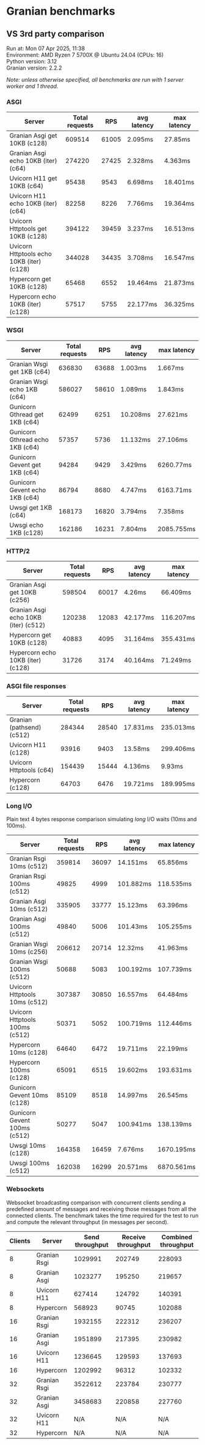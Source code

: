 # Granian benchmarks



## VS 3rd party comparison

Run at: Mon 07 Apr 2025, 11:38    
Environment: AMD Ryzen 7 5700X @ Ubuntu 24.04 (CPUs: 16)    
Python version: 3.12    
Granian version: 2.2.2

*Note: unless otherwise specified, all benchmarks are run with 1 server worker and 1 thread.*

### ASGI

| Server | Total requests | RPS | avg latency | max latency |
| --- | --- | --- | --- | --- |
| Granian Asgi get 10KB (c128) | 609514 | 61005 | 2.095ms | 27.85ms |
| Granian Asgi echo 10KB (iter) (c64) | 274220 | 27425 | 2.328ms | 4.363ms |
| Uvicorn H11 get 10KB (c64) | 95438 | 9543 | 6.698ms | 18.401ms |
| Uvicorn H11 echo 10KB (iter) (c64) | 82258 | 8226 | 7.766ms | 19.364ms |
| Uvicorn Httptools get 10KB (c128) | 394122 | 39459 | 3.237ms | 16.513ms |
| Uvicorn Httptools echo 10KB (iter) (c128) | 344028 | 34435 | 3.708ms | 16.547ms |
| Hypercorn get 10KB (c128) | 65468 | 6552 | 19.464ms | 21.873ms |
| Hypercorn echo 10KB (iter) (c128) | 57517 | 5755 | 22.177ms | 36.325ms |


### WSGI

| Server | Total requests | RPS | avg latency | max latency |
| --- | --- | --- | --- | --- |
| Granian Wsgi get 1KB (c64) | 636830 | 63688 | 1.003ms | 1.667ms |
| Granian Wsgi echo 1KB (c64) | 586027 | 58610 | 1.089ms | 1.843ms |
| Gunicorn Gthread get 1KB (c64) | 62499 | 6251 | 10.208ms | 27.621ms |
| Gunicorn Gthread echo 1KB (c64) | 57357 | 5736 | 11.132ms | 27.106ms |
| Gunicorn Gevent get 1KB (c64) | 94284 | 9429 | 3.429ms | 6260.77ms |
| Gunicorn Gevent echo 1KB (c64) | 86794 | 8680 | 4.747ms | 6163.71ms |
| Uwsgi get 1KB (c64) | 168173 | 16820 | 3.794ms | 7.358ms |
| Uwsgi echo 1KB (c128) | 162186 | 16231 | 7.804ms | 2085.755ms |


### HTTP/2

| Server | Total requests | RPS | avg latency | max latency |
| --- | --- | --- | --- | --- |
| Granian Asgi get 10KB (c256) | 598504 | 60017 | 4.26ms | 66.409ms |
| Granian Asgi echo 10KB (iter) (c512) | 120238 | 12083 | 42.177ms | 116.207ms |
| Hypercorn get 10KB (c128) | 40883 | 4095 | 31.164ms | 355.431ms |
| Hypercorn echo 10KB (iter) (c128) | 31726 | 3174 | 40.164ms | 71.249ms |


### ASGI file responses

| Server | Total requests | RPS | avg latency | max latency |
| --- | --- | --- | --- | --- |
| Granian (pathsend) (c512) | 284344 | 28540 | 17.831ms | 235.013ms |
| Uvicorn H11 (c128) | 93916 | 9403 | 13.58ms | 299.406ms |
| Uvicorn Httptools (c64) | 154439 | 15444 | 4.136ms | 9.93ms |
| Hypercorn (c128) | 64703 | 6476 | 19.721ms | 189.995ms |


### Long I/O

Plain text 4 bytes response comparison simulating *long* I/O waits (10ms and 100ms).

| Server | Total requests | RPS | avg latency | max latency |
| --- | --- | --- | --- | --- |
| Granian Rsgi 10ms (c512) | 359814 | 36097 | 14.151ms | 65.856ms |
| Granian Rsgi 100ms (c512) | 49825 | 4999 | 101.882ms | 118.535ms |
| Granian Asgi 10ms (c512) | 335905 | 33777 | 15.123ms | 63.396ms |
| Granian Asgi 100ms (c512) | 49840 | 5006 | 101.43ms | 105.255ms |
| Granian Wsgi 10ms (c256) | 206612 | 20714 | 12.32ms | 41.963ms |
| Granian Wsgi 100ms (c512) | 50688 | 5083 | 100.192ms | 107.739ms |
| Uvicorn Httptools 10ms (c512) | 307387 | 30850 | 16.557ms | 64.484ms |
| Uvicorn Httptools 100ms (c512) | 50371 | 5052 | 100.719ms | 112.446ms |
| Hypercorn 10ms (c128) | 64640 | 6472 | 19.711ms | 22.199ms |
| Hypercorn 100ms (c128) | 65091 | 6515 | 19.602ms | 193.631ms |
| Gunicorn Gevent 10ms (c128) | 85109 | 8518 | 14.997ms | 26.545ms |
| Gunicorn Gevent 100ms (c512) | 50277 | 5047 | 100.941ms | 138.139ms |
| Uwsgi 10ms (c128) | 164358 | 16459 | 7.676ms | 1670.195ms |
| Uwsgi 100ms (c512) | 162038 | 16299 | 20.571ms | 6870.561ms |


### Websockets

Websocket broadcasting comparison with concurrent clients sending a predefined amount of messages and receiving those messages from all the connected clients. The benchmark takes the time required for the test to run and compute the relevant throughput (in messages per second).

| Clients | Server | Send throughput | Receive throughput | Combined throughput |
| --- | --- | --- | --- | --- |
| 8 | Granian Rsgi | 1029991 | 202749 | 228093 |
| 8 | Granian Asgi | 1023277 | 195250 | 219657 |
| 8 | Uvicorn H11 | 627414 | 124792 | 140391 |
| 8 | Hypercorn | 568923 | 90745 | 102088 |
| 16 | Granian Rsgi | 1932155 | 222312 | 236207 |
| 16 | Granian Asgi | 1951899 | 217395 | 230982 |
| 16 | Uvicorn H11 | 1236645 | 129593 | 137693 |
| 16 | Hypercorn | 1202992 | 96312 | 102332 |
| 32 | Granian Rsgi | 3522612 | 223784 | 230777 |
| 32 | Granian Asgi | 3458683 | 220858 | 227760 |
| 32 | Uvicorn H11 | N/A | N/A | N/A |
| 32 | Hypercorn | N/A | N/A | N/A |


